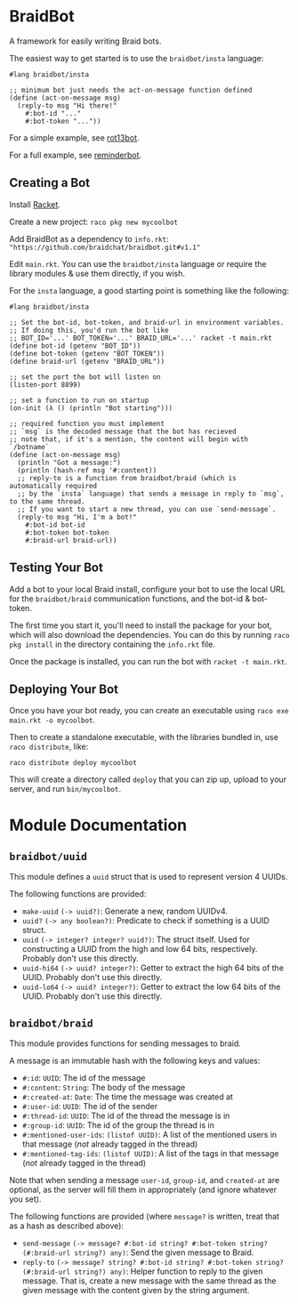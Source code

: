 BraidBot
========

A framework for easily writing Braid bots.

The easiest way to get started is to use the `braidbot/insta` language:

```racket
#lang braidbot/insta

;; minimum bot just needs the act-on-message function defined
(define (act-on-message msg)
  (reply-to msg "Hi there!"
    #:bot-id "..."
    #:bot-token "..."))
```

For a simple example, see [rot13bot](https://github.com/braidchat/rot13bot).

For a full example, see [reminderbot](https://github.com/braidchat/reminderbot).

## Creating a Bot

Install [Racket](https://racket-lang.org).

Create a new project: `raco pkg new mycoolbot`

Add BraidBot as a dependency to `info.rkt`: `"https://github.com/braidchat/braidbot.git#v1.1"`

Edit `main.rkt`.
You can use the `braidbot/insta` language or require the library modules & use them directly, if you wish.

For the `insta` language, a good starting point is something like the following:

```racket
#lang braidbot/insta

;; Set the bot-id, bot-token, and braid-url in environment variables.
;; If doing this, you'd run the bot like
;; BOT_ID='...' BOT_TOKEN='...' BRAID_URL='...' racket -t main.rkt
(define bot-id (getenv "BOT_ID"))
(define bot-token (getenv "BOT_TOKEN"))
(define braid-url (getenv "BRAID_URL"))

;; set the port the bot will listen on
(listen-port 8899)

;; set a function to run on startup
(on-init (λ () (println "Bot starting")))

;; required function you must implement
;; `msg` is the decoded message that the bot has recieved
;; note that, if it's a mention, the content will begin with `/botname`
(define (act-on-message msg)
  (println "Got a message:")
  (println (hash-ref msg '#:content))
  ;; reply-to is a function from braidbot/braid (which is automatically required
  ;; by the `insta` language) that sends a message in reply to `msg`, to the same thread.
  ;; If you want to start a new thread, you can use `send-message`.
  (reply-to msg "Hi, I'm a bot!"
    #:bot-id bot-id
    #:bot-token bot-token
    #:braid-url braid-url))
```

## Testing Your Bot

Add a bot to your local Braid install, configure your bot to use the local URL for the `braidbot/braid` communication functions, and the bot-id & bot-token.

The first time you start it, you'll need to install the package for your bot, which will also download the dependencies.
You can do this by running `raco pkg install` in the directory containing the `info.rkt` file.

Once the package is installed, you can run the bot with `racket -t main.rkt`.

## Deploying Your Bot

Once you have your bot ready, you can create an executable using `raco exe main.rkt -o mycoolbot`.

Then to create a standalone executable, with the libraries bundled in, use `raco distribute`, like:

`raco distribute deploy mycoolbot`

This will create a directory called `deploy` that you can zip up, upload to your server, and run `bin/mycoolbot`.

# Module Documentation

## `braidbot/uuid`

This module defines a `uuid` struct that is used to represent version 4 UUIDs.

The following functions are provided:

  - `make-uuid` `(-> uuid?)`: Generate a new, random UUIDv4.
  - `uuid?` `(-> any boolean?)`: Predicate to check if something is a UUID struct.
  - `uuid` `(-> integer? integer? uuid?)`: The struct itself. Used for constructing a UUID from the high and low 64 bits, respectively. Probably don't use this directly.
  - `uuid-hi64` `(-> uuid? integer?)`: Getter to extract the high 64 bits of the UUID. Probably don't use this directly.
  - `uuid-lo64` `(-> uuid? integer?)`: Getter to extract the low 64 bits of the UUID. Probably don't use this directly.

## `braidbot/braid`

This module provides functions for sending messages to braid.

A message is an immutable hash with the following keys and values:

  - `#:id`: `UUID`: The id of the message
  - `#:content`: `String`: The body of the message
  - `#:created-at`: `Date`: The time the message was created at
  - `#:user-id`: `UUID`: The id of the sender
  - `#:thread-id`: `UUID`: The id of the thread the message is in
  - `#:group-id`: `UUID`: The id of the group the thread is in
  - `#:mentioned-user-ids`: `(listof UUID)`: A list of the mentioned users in that message (*not* already tagged in the thread)
  - `#:mentioned-tag-ids`: `(listof UUID)`: A list of the tags in that message (*not* already tagged in the thread)

Note that when sending a message `user-id`, `group-id`, and `created-at` are optional, as the server will fill them in appropriately (and ignore whatever you set).

The following functions are provided (where `message?` is written, treat that as a hash as described above):

  - `send-message` `(-> message? #:bot-id string? #:bot-token string? (#:braid-url string?) any)`: Send the given message to Braid.
  - `reply-to` `(-> message? string? #:bot-id string? #:bot-token string? (#:braid-url string?) any)`: Helper function to reply to the given message. That is, create a new message with the same thread as the given message with the content given by the string argument.
